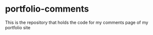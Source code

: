 # portfolio-comments
This is the repository that holds the code for my comments page of my portfolio site
